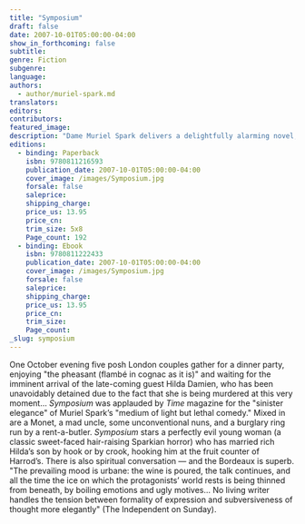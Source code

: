 ```yaml
---
title: "Symposium"
draft: false
date: 2007-10-01T05:00:00-04:00
show_in_forthcoming: false
subtitle:
genre: Fiction
subgenre:
language:
authors:
  - author/muriel-spark.md
translators:
editors:
contributors:
featured_image:
description: "Dame Muriel Spark delivers a delightfully alarming novel, full of high society and low cunning "
editions:
  - binding: Paperback
    isbn: 9780811216593
    publication_date: 2007-10-01T05:00:00-04:00
    cover_image: /images/Symposium.jpg
    forsale: false
    saleprice:
    shipping_charge:
    price_us: 13.95
    price_cn:
    trim_size: 5x8
    Page_count: 192
  - binding: Ebook
    isbn: 9780811222433
    publication_date: 2007-10-01T05:00:00-04:00
    cover_image: /images/Symposium.jpg
    forsale: false
    saleprice:
    shipping_charge:
    price_us: 13.95
    price_cn:
    trim_size:
    Page_count:
_slug: symposium
---
```


One October evening five posh London couples gather for a dinner party, enjoying "the pheasant (flambé in cognac as it is)" and waiting for the imminent arrival of the late-coming guest Hilda Damien, who has been unavoidably detained due to the fact that she is being murdered at this very moment... _Symposium_ was applauded by _Time_ magazine for the "sinister elegance" of Muriel Spark’s "medium of light but lethal comedy." Mixed in are a Monet, a mad uncle, some unconventional nuns, and a burglary ring run by a rent-a-butler. _Symposium_ stars a perfectly evil young woman (a classic sweet-faced hair-raising Sparkian horror) who has married rich Hilda’s son by hook or by crook, hooking him at the fruit counter of Harrod’s. There is also spiritual conversation — and the Bordeaux is superb. "The prevailing mood is urbane: the wine is poured, the talk continues, and all the time the ice on which the protagonists’ world rests is being thinned from beneath, by boiling emotions and ugly motives... No living writer handles the tension between formality of expression and subversiveness of thought more elegantly" (The Independent on Sunday).


